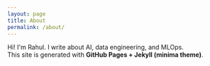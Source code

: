 ```yaml
---
layout: page
title: About
permalink: /about/
---
```


Hi! I'm Rahul. I write about AI, data engineering, and MLOps.  
This site is generated with **GitHub Pages + Jekyll (minima theme)**.
